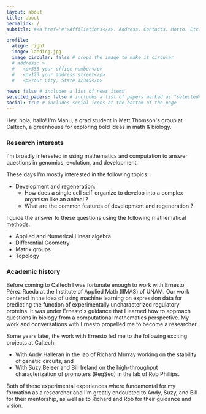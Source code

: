 ```yaml
---
layout: about
title: about
permalink: /
subtitle: #<a href='#'>Affiliations</a>. Address. Contacts. Motto. Etc.

profile:
  align: right
  image: landing.jpg
  image_circular: false # crops the image to make it circular
  # address: >
  #   <p>555 your office number</p>
  #   <p>123 your address street</p>
  #   <p>Your City, State 12345</p>

news: false # includes a list of news items
selected_papers: false # includes a list of papers marked as "selected={true}"
social: true # includes social icons at the bottom of the page
---
```


Hey, hola, hallo! I'm Manu, a grad student in Matt Thomson's group at Caltech, a greenhouse for exploring bold ideas in math & biology. 

### Research interests

I'm broadly interested in using mathematics and computation to answer questions in genomics, evolution, and development. 

These days I'm mostly interested in the following topics.  

* Development and regeneration: 
  * How does a single cell self-organize to develop into a complex organism like an animal ? 
  * What are the common features of development and regeneration ? 

I guide the answer to these questions using the following mathematical methods. 

* Applied and Numerical Linear algebra 
* Differential Geometry 
* Matrix groups 
* Topology

### Academic history 

Before coming to Caltech I was fortunate enough to work with Ernesto Pérez Rueda at the Institute of Applied Math (IIMAS) of UNAM. Our work centered in the idea of using machine learning on expression data for predicting the function of experimentally uncharacterized regulatory proteins. It was under Ernesto's guidance that I learned how to approach questions in biology from a computational mathematics perspective. 
My work and conversations with Ernesto propelled me to become a researcher. 

Some years later, the work with Ernesto led me to the following exciting projects at Caltech:

* With Andy Halleran in the lab of Richard Murray working on the stability of genetic circuits, and 
* With Suzy Beleer and Bill Ireland on the high-throughput characterization of promoters (RegSeq) in the lab of Rob Phillips. 

Both of these experimental experiences where fundamental for my formation as a researcher and I'm greatly endoubted to Andy, Suzy, and Bill for their mentorship, as well as to Richard and Rob for their guidance and vision.


<!-- Write your biography here. Tell the world about yourself. Link to your favorite [subreddit](http://reddit.com). You can put a picture in, too. The code is already in, just name your picture `prof_pic.jpg` and put it in the `img/` folder.

Put your address / P.O. box / other info right below your picture. You can also disable any of these elements by editing `profile` property of the YAML header of your `_pages/about.md`. Edit `_bibliography/papers.bib` and Jekyll will render your [publications page](/al-folio/publications/) automatically.

Link to your social media connections, too. This theme is set up to use [Font Awesome icons](https://fontawesome.com/) and [Academicons](https://jpswalsh.github.io/academicons/), like the ones below. Add your Facebook, Twitter, LinkedIn, Google Scholar, or just disable all of them. -->
